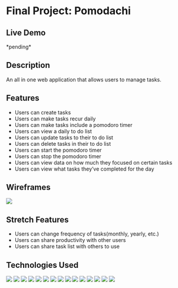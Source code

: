<h1>Final Project: Pomodachi</h1>

<h2>Live Demo</h2>
*pending*

<h2>Description</h2>
<p>An all in one web application that allows users to manage tasks.</p>

<h2>Features</h2>
<ul>
  <li>Users can create tasks</li>
  <li>Users can make tasks recur daily</li>
  <li>Users can make tasks include a pomodoro timer</li>
  <li>Users can view a daily to do list</li>
  <li>Users can update tasks to their to do list</li>
  <li>Users can delete tasks in their to do list</li>
  <li>Users can start the pomodoro timer</li>
  <li>Users can stop the pomodoro timer</li>
  <li>Users can view data on how much they focused on certain tasks</li>
  <li>Users can view what tasks they’ve completed for the day</li>
 </ul>

<h2>Wireframes</h2>
<a href="https://www.figma.com/file/9lBeoZwbIn4B4RT4H1o2nZ/Jonathan-Trang---Final-Project?node-id=1%3A4">
  <img src="https://img.shields.io/badge/Figma-F24E1E?style=for-the-badge&logo=figma&logoColor=white">
</a>

<h2>Stretch Features</h2>
<ul>
  <li>Users can change frequency of tasks(monthly, yearly, etc.)</li>
  <li>Users can share productivity with other users</li>
  <li>Users can share task list with others to use</li>
</ul>

<h2>Technologies Used</h2>
<img src="https://img.shields.io/badge/Babel-F9DC3E?style=for-the-badge&logo=babel&logoColor=white">
<img src="https://img.shields.io/badge/Bootstrap-563D7C?style=for-the-badge&logo=bootstrap&logoColor=white">
<img src="https://img.shields.io/badge/CSS3-1572B6?style=for-the-badge&logo=css3&logoColor=white">
<img src="https://img.shields.io/badge/eslint-3A33D1?style=for-the-badge&logo=eslint&logoColor=white">
<img src="https://img.shields.io/badge/Express.js-000000?style=for-the-badge&logo=express&logoColor=white">
<img src="https://img.shields.io/badge/HTML5-E34F26?style=for-the-badge&logo=html5&logoColor=white">
<img src="https://img.shields.io/badge/JavaScript-323330?style=for-the-badge&logo=javascript&logoColor=F7DF1E">
<img src="https://img.shields.io/badge/jQuery-0769AD?style=for-the-badge&logo=jquery&logoColor=white">
<img src="https://img.shields.io/badge/json-5E5C5C?style=for-the-badge&logo=json&logoColor=white">
<img src="https://img.shields.io/badge/Node.js-339933?style=for-the-badge&logo=nodedotjs&logoColor=white">
<img src="https://img.shields.io/badge/npm-CB3837?style=for-the-badge&logo=npm&logoColor=white">
<img src="https://img.shields.io/badge/React-20232A?style=for-the-badge&logo=react&logoColor=61DAFB">
<img src="https://img.shields.io/badge/PostgreSQL-316192?style=for-the-badge&logo=postgresql&logoColor=white">
<img src="https://img.shields.io/badge/stylelint-000?style=for-the-badge&logo=stylelint&logoColor=white">
<img src="https://img.shields.io/badge/Webpack-8DD6F9?style=for-the-badge&logo=Webpack&logoColor=white">
